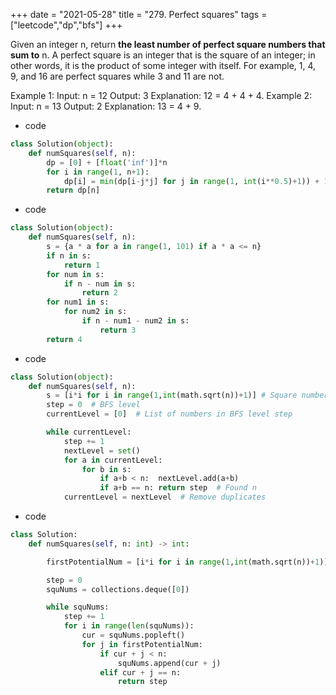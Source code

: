 +++ 
date = "2021-05-28"
title = "279. Perfect squares"
tags = ["leetcode","dp","bfs"]
+++

Given an integer n, return __the least number of perfect square numbers that sum to__ n.
A perfect square is an integer that is the square of an integer; in other words, it is the product of some integer with itself. For example, 1, 4, 9, and 16 are perfect squares while 3 and 11 are not.
 
Example 1:
Input: n = 12 Output: 3 Explanation: 12 = 4 + 4 + 4. 
Example 2:
Input: n = 13 Output: 2 Explanation: 13 = 4 + 9.

- code
```py
class Solution(object):
    def numSquares(self, n):
        dp = [0] + [float('inf')]*n
        for i in range(1, n+1):
            dp[i] = min(dp[i-j*j] for j in range(1, int(i**0.5)+1)) + 1
        return dp[n]

```
- code
```py
class Solution(object):
    def numSquares(self, n):
        s = {a * a for a in range(1, 101) if a * a <= n}
        if n in s:
            return 1
        for num in s:
            if n - num in s:
                return 2
        for num1 in s:
            for num2 in s:
                if n - num1 - num2 in s:
                    return 3
        return 4

```
- code
```py
class Solution(object):
    def numSquares(self, n):
        s = [i*i for i in range(1,int(math.sqrt(n))+1)] # Square numbers <= n
        step = 0  # BFS level
        currentLevel = [0]  # List of numbers in BFS level step

        while currentLevel:
            step += 1
            nextLevel = set()
            for a in currentLevel:
                for b in s:
                    if a+b < n:  nextLevel.add(a+b)
                    if a+b == n: return step  # Found n
            currentLevel = nextLevel  # Remove duplicates

```
- code
```py
class Solution:
    def numSquares(self, n: int) -> int:

        firstPotentialNum = [i*i for i in range(1,int(math.sqrt(n))+1)]

        step = 0
        squNums = collections.deque([0])

        while squNums:
            step += 1
            for i in range(len(squNums)):
                cur = squNums.popleft()
                for j in firstPotentialNum:
                    if cur + j < n:
                        squNums.append(cur + j)
                    elif cur + j == n:
                        return step

```
